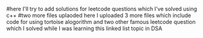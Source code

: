 #here I'll try to add solutions for leetcode questions which I've solved using c++
#two more files uplaoded here
I uploaded 3 more files which include code for using tortoise alogorithm and two other famous leetcode question which I solved while I was learning this linked list topic in DSA
